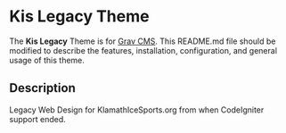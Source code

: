 # Kis Legacy Theme

The **Kis Legacy** Theme is for [Grav CMS](http://github.com/getgrav/grav).  This README.md file should be modified to describe the features, installation, configuration, and general usage of this theme.

## Description

Legacy Web Design for KlamathIceSports.org from when CodeIgniter support ended.

